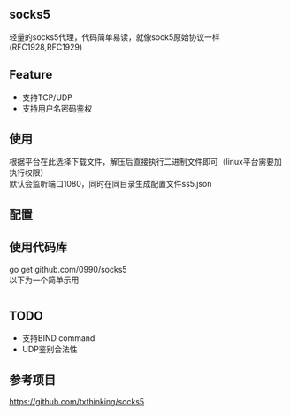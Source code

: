 ## socks5
轻量的socks5代理，代码简单易读，就像sock5原始协议一样(RFC1928,RFC1929)

## Feature
* 支持TCP/UDP
* 支持用户名密码鉴权

## 使用
根据平台在此选择下载文件，解压后直接执行二进制文件即可（linux平台需要加执行权限）  
默认会监听端口1080，同时在同目录生成配置文件ss5.json
## 配置

## 使用代码库
go get github.com/0990/socks5  
以下为一个简单示用
```

```

## 


## TODO
* 支持BIND command
* UDP鉴别合法性

## 参考项目

https://github.com/txthinking/socks5
